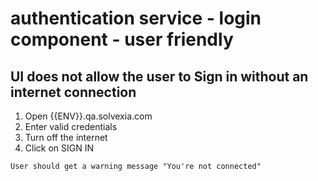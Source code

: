 # authentication service - login component - user friendly

## UI does not allow the user to Sign in without an internet connection

1. Open {{ENV}}.qa.solvexia.com 
2. Enter valid credentials
3. Turn off the internet 
3. Click on SIGN IN

`User should get a warning message "You're not connected" `

